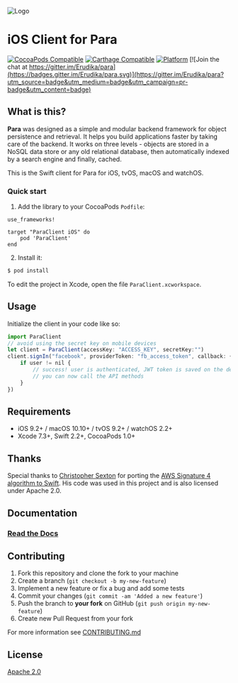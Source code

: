 ![Logo](https://s3-eu-west-1.amazonaws.com/org.paraio/para.png)

# iOS Client for Para

[![CocoaPods Compatible](https://img.shields.io/cocoapods/v/ParaClient.svg)](https://img.shields.io/cocoapods/v/ParaClient.svg)
[![Carthage Compatible](https://img.shields.io/badge/Carthage-compatible-4BC51D.svg?style=flat)](https://github.com/Carthage/Carthage)
[![Platform](https://img.shields.io/cocoapods/p/ParaClient.svg?style=flat)](http://cocoadocs.org/docsets/ParaClient)
[![Join the chat at https://gitter.im/Erudika/para](https://badges.gitter.im/Erudika/para.svg)](https://gitter.im/Erudika/para?utm_source=badge&utm_medium=badge&utm_campaign=pr-badge&utm_content=badge)

## What is this?

**Para** was designed as a simple and modular backend framework for object persistence and retrieval.
It helps you build applications faster by taking care of the backend. It works on three levels -
objects are stored in a NoSQL data store or any old relational database, then automatically indexed
by a search engine and finally, cached.

This is the Swift client for Para for iOS, tvOS, macOS and watchOS.

### Quick start

1. Add the library to your CocoaPods `Podfile`:

```
use_frameworks!

target "ParaClient iOS" do
    pod 'ParaClient'
end
```

2. Install it:

```sh
$ pod install
```
To edit the project in Xcode, open the file `ParaClient.xcworkspace`.

## Usage

Initialize the client in your code like so:

```js
import ParaClient
// avoid using the secret key on mobile devices
let client = ParaClient(accessKey: "ACCESS_KEY", secretKey:"")
client.signIn("facebook", providerToken: "fb_access_token", callback: { user in
    if user != nil {
        // success! user is authenticated, JWT token is saved on the device
        // you can now call the API methods
    }
})
```

## Requirements

- iOS 9.2+ / macOS 10.10+ / tvOS 9.2+ / watchOS 2.2+
- Xcode 7.3+, Swift 2.2+, CocoaPods 1.0+

## Thanks

Special thanks to [Christopher Sexton](https://github.com/csexton) for porting the 
[AWS Signature 4 algorithm to Swift](http://www.codeography.com/2016/03/20/signing-aws-api-requests-in-swift.html).
His code was used in this project and is also licensed under Apache 2.0.

## Documentation

### [Read the Docs](http://paraio.org/docs)

## Contributing

1. Fork this repository and clone the fork to your machine
2. Create a branch (`git checkout -b my-new-feature`)
3. Implement a new feature or fix a bug and add some tests
4. Commit your changes (`git commit -am 'Added a new feature'`)
5. Push the branch to **your fork** on GitHub (`git push origin my-new-feature`)
6. Create new Pull Request from your fork

For more information see [CONTRIBUTING.md](https://github.com/Erudika/para/blob/master/CONTRIBUTING.md)

## License
[Apache 2.0](LICENSE)
